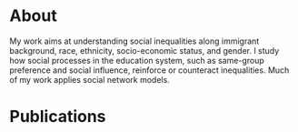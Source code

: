# About

My work aims at understanding social inequalities along immigrant background, race, ethnicity, socio-economic status, and gender. I study how social processes in the education system, such as same-group preference and social influence, reinforce or counteract inequalities. Much of my work applies social network models.

# Publications


